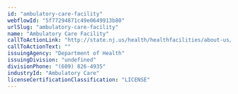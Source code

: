 ```yaml
---
id: "ambulatory-care-facility"
webflowId: "5f77294871c49e0649913b80"
urlSlug: "ambulatory-care-facility"
name: "Ambulatory Care Facility"
callToActionLink: "http://state.nj.us/health/healthfacilities/about-us/facility-types/"
callToActionText: ""
issuingAgency: "Department of Health"
issuingDivision: "undefined"
divisionPhone: "(609) 826-4935"
industryId: "Ambulatory Care"
licenseCertificationClassification: "LICENSE"
---
```

